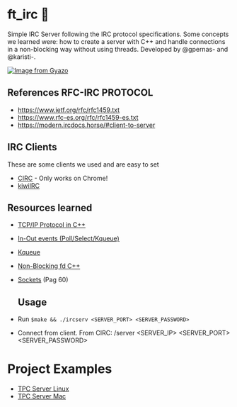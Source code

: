 # ft_irc 💬
Simple IRC Server following the IRC protocol specifications. Some concepts we learned were: how to create a server with C++ and handle connections in a non-blocking way without using threads.
Developed by @gpernas- and @karisti-.

[![Image from Gyazo](https://i.gyazo.com/175f5e05408824fa0f46a7feccb27697.gif)](https://gyazo.com/175f5e05408824fa0f46a7feccb27697)

## References RFC-IRC PROTOCOL
- https://www.ietf.org/rfc/rfc1459.txt
- https://www.rfc-es.org/rfc/rfc1459-es.txt
- https://modern.ircdocs.horse/#client-to-server

## IRC Clients
These are some clients we used and are easy to set
- [CIRC](https://chrome.google.com/webstore/detail/circ/bebigdkelppomhhjaaianniiifjbgocn) - Only works on Chrome! 
- [kiwiIRC](https://kiwiirc.com/)

## Resources learned
- [TCP/IP Protocol in C++](https://lenngro.github.io/how-to/2021/01/05/Simple-TCPIP-Server-Cpp/)
- [In-Out events (Poll/Select/Kqueue)](https://nima101.github.io/io_multiplexing)
- [Kqueue](https://dev.to/frevib/a-tcp-server-with-kqueue-527)
- [Non-Blocking fd C++](https://www.linuxtoday.com/blog/blocking-and-non-blocking-i-0/)
- [Sockets](https://beej.us/guide/bgnet/pdf/bgnet_usl_c_1.pdf) (Pag 60)

  ## Usage
- Run `$make && ./ircserv <SERVER_PORT> <SERVER_PASSWORD>`
- Connect from client. From CIRC: /server <SERVER_IP> <SERVER_PORT> <SERVER_PASSWORD>

<!--
## CONCEPTS
* BSD Sockets
* Receive commands via recv()
* Check Alive status with PINGS that must be responded with /PONG time()
* Concurrency run() livelock
* Multithreading -> main
                    send() [OPTIONAL]
                    receive()
* Serializacion
-->
# Project Examples
- [TPC Server Linux](https://www.youtube.com/watch?v=cNdlrbZSkyQ)
- [TPC Server Mac](https://www.youtube.com/watch?v=F3iIGUiW27Q)

<!--
/*

pass 12
nick karisti1
user karisti2 0 * :Kepa
join #aaaa,#bbbb


pass 12
nick gpernas1
user gpernas2 0 * :Gonzalo
join #aaaa,#bbbb

pass 12
nick gpernas
user gpernas1 0 * :Gonzalo
join #test

*/


https://modern.ircdocs.horse/#connection-setup

nc irc.irc-hispano.org 6667
lsof -t -i tcp:6667 | xargs kill



https://github.com/abambi-abambi/irc_server/blob/master/additional_materials/checklist_ft_irc_en.pdf

join #1,#2,#3,#4,#5,#6,#7,#8,#9,#10,#11,#12,#13

-->
